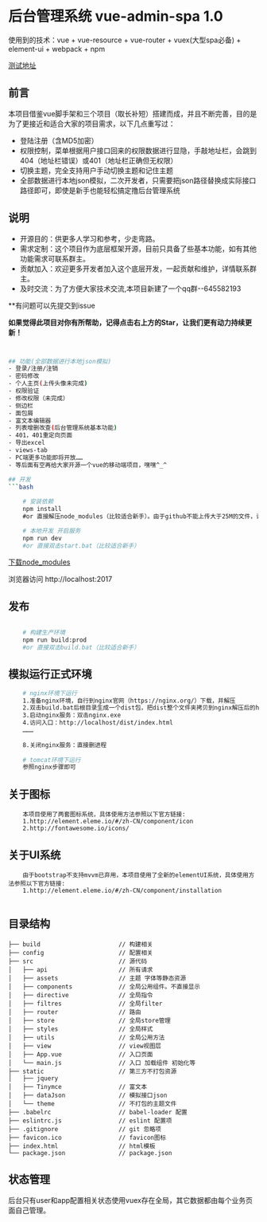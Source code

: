 # 后台管理系统 vue-admin-spa 1.0 #
使用到的技术：vue + vue-resource + vue-router + vuex(大型spa必备) + element-ui + webpack + npm 

[测试地址](https://lss5270.github.io/vue-admin-spa-demo)

## 前言
本项目借鉴vue脚手架和三个项目（取长补短）搭建而成，并且不断完善，目的是为了更接近和适合大家的项目需求，以下几点重写过：
- 登陆注册（含MD5加密）
- 权限控制，菜单根据用户接口回来的权限数据进行显隐，手敲地址栏，会跳到404（地址栏错误）或401（地址栏正确但无权限）
- 切换主题，完全支持用户手动切换主题和记住主题
- 全部数据进行本地json模拟，二次开发者，只需要把json路径替换成实际接口路径即可，即使是新手也能轻松搞定撸后台管理系统


## 说明
- 开源目的：供更多人学习和参考，少走弯路。
- 需求定制：这个项目作为底层框架开源，目前只具备了些基本功能，如有其他功能需求可联系群主。
- 贡献加入：欢迎更多开发者加入这个底层开发，一起贡献和维护，详情联系群主。
- 及时交流：为了方便大家技术交流,本项目新建了一个qq群--645582193

**有问题可以先提交到issue

**如果觉得此项目对你有所帮助，记得点击右上方的Star，让我们更有动力持续更新！**

```bash **注意：该项目目前使用element-ui@1.3.3+版本,所以最低兼容 Vue 2.3.0**


## 功能(全部数据进行本地json模拟)
- 登录/注册/注销
- 密码修改
- 个人主页(上传头像未完成)
- 权限验证
- 修改权限（未完成）
- 侧边栏
- 面包屑
- 富文本编辑器
- 列表增删改查(后台管理系统基本功能)
- 401，401重定向页面
- 导出excel
- views-tab
- PC端更多功能即将开放……
- 等后面有空再给大家开源一个vue的移动端项目，嘿嘿^_^

## 开发
```bash
   
    # 安装依赖
    npm install
    #or 直接解压node_modules（比较适合新手）。由于github不能上传大于25M的文件，请点击下面的链接进行下载

    # 本地开发 开启服务
    npm run dev
    #or 直接双击start.bat（比较适合新手）
```
[下载node_modules](http://pan.baidu.com/s/1eSL4I8y)

浏览器访问 http://localhost:2017

## 发布
```bash
  
    # 构建生产环境
    npm run build:prod
    #or 直接双击build.bat（比较适合新手）
```
## 模拟运行正式环境
```bash
    # nginx环境下运行
    1.准备nginx环境，自行到nginx官网（https://nginx.org/）下载，并解压
    2.双击build.bat后根目录生成一个dist包，把dist整个文件夹拷贝到nginx解压后的html下
    3.启动nginx服务：双击nginx.exe
    4.访问入口：http://localhost/dist/index.html
    ………
    
    8.关闭nginx服务：直接删进程
    
    # tomcat环境下运行
    参照nginx步骤即可
```

## 关于图标
```
    本项目使用了两套图标系统，具体使用方法参照以下官方链接:
    1.http://element.eleme.io/#/zh-CN/component/icon
    2.http://fontawesome.io/icons/
```
## 关于UI系统
```
    由于bootstrap不支持mvvm已弃用，本项目使用了全新的elementUI系统，具体使用方法参照以下官方链接:
    1.http://element.eleme.io/#/zh-CN/component/installation
    
```

## 目录结构
```shell
├── build                      // 构建相关  
├── config                     // 配置相关
├── src                        // 源代码
│   ├── api                    // 所有请求
│   ├── assets                 // 主题 字体等静态资源
│   ├── components             // 全局公用组件。不直接显示
│   ├── directive              // 全局指令
│   ├── filtres                // 全局filter
│   ├── router                 // 路由
│   ├── store                  // 全局store管理
│   ├── styles                 // 全局样式
│   ├── utils                  // 全局公用方法
│   ├── view                   // view视图层
│   ├── App.vue                // 入口页面
│   └── main.js                // 入口 加载组件 初始化等
├── static                     // 第三方不打包资源
│   ├── jquery
│   ├── Tinymce                // 富文本
│   ├── dataJson               // 模拟接口json
│   └── theme                  // 不打包的主题文件
├── .babelrc                   // babel-loader 配置
├── eslintrc.js                // eslint 配置项
├── .gitignore                 // git 忽略项
├── favicon.ico                // favicon图标
├── index.html                 // html模板
└── package.json               // package.json

```


## 状态管理
后台只有user和app配置相关状态使用vuex存在全局，其它数据都由每个业务页面自己管理。




